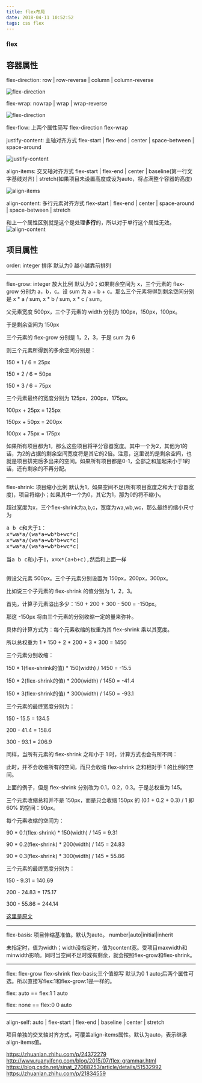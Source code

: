 ```yaml
---
title: flex布局
date: 2018-04-11 10:52:52
tags: css flex
---
```

### flex

## 容器属性

flex-direction: row | row-reverse | column | column-reverse

![flex-direction](direction.jpg)

flex-wrap: nowrap | wrap | wrap-reverse

![flex-direction](wrap.png)

<!-- more -->

flex-flow: 上两个属性简写 flex-direction flex-wrap

justify-content: 主轴对齐方式 flex-start | flex-end | center | space-between | space-around

![justify-content](justifycontent.png)

align-items: 交叉轴对齐方式 flex-start | flex-end | center | baseline(第一行文字基线对齐) | stretch(如果项目未设置高度或设为auto，将占满整个容器的高度)

![align-items](alignitems.png)

align-content: 多行元素对齐方式 flex-start | flex-end | center | space-around | space-between | stretch 

和上一个属性区别就是这个是处理<strong>多行</strong>的，所以对于单行这个属性无效。
![align-content](aligncontent.png)

## 项目属性

order: integer 排序 默认为0 越小越靠前排列
***
flex-grow: integer 放大比例 默认为0；如果剩余空间为 x，三个元素的 flex-grow 分别为 a，b，c。设 sum 为 a + b + c。那么三个元素将得到剩余空间分别是 x * a / sum, x * b / sum, x * c / sum。

父元素宽度 500px，三个子元素的 width 分别为 100px，150px，100px。

于是剩余空间为 150px

三个元素的 flex-grow 分别是 1，2，3，于是 sum 为 6

则三个元素所得到的多余空间分别是：

150 * 1 / 6 = 25px

150 * 2 / 6 = 50px

150 * 3 / 6 = 75px

三个元素最终的宽度分别为 125px，200px，175px。

100px + 25px = 125px

150px + 50px = 200px

100px + 75px = 175px

如果所有项目都为1，那么这些项目将平分容器宽度。其中一个为2，其他为1的话，为2的占据的剩余空间宽度将是其它的2倍。注意，这里说的是剩余空间，也就是项目排完后多出来的空间。如果所有项目都是0-1，全部之和加起来小于1的话，还有剩余的不再分配。
***
flex-shrink: 项目缩小比例 默认为1，如果空间不足(所有项目宽度之和大于容器宽度)，项目将缩小；如果其中一个为0，其它为1，那为0的将不缩小。

超过宽度为x，三个flex-shrink为a,b,c，宽度为wa,wb,wc，那么最终的缩小尺寸为
<pre>
a b c和大于1：
x*wa*a/(wa*a+wb*b+wc*c)
x*wa*a/(wa*a+wb*b+wc*c)
x*wa*a/(wa*a+wb*b+wc*c)

当a b c和小于1，x=x*(a+b+c),然后和上面一样

</pre>

假设父元素 500px。三个子元素分别设置为 150px，200px，300px。

比如说三个子元素的 flex-shrink 的值分别为 1，2，3。

首先，计算子元素溢出多少：150 + 200 + 300 - 500 = -150px。

那这 -150px 将由三个元素的分别收缩一定的量来弥补。

具体的计算方式为：每个元素收缩的权重为其 flex-shrink 乘以其宽度。

所以总权重为 1 * 150 + 2 * 200 + 3 * 300 = 1450

三个元素分别收缩：

150 * 1(flex-shrink的值) * 150(width) / 1450 = -15.5

150 * 2(flex-shrink的值) * 200(width) / 1450 = -41.4

150 * 3(flex-shrink的值) * 300(width) / 1450 = -93.1

三个元素的最终宽度分别为：

150 - 15.5 = 134.5

200 - 41.4 = 158.6

300 - 93.1 = 206.9

同样，当所有元素的 flex-shrink 之和小于 1 时，计算方式也会有所不同：

此时，并不会收缩所有的空间，而只会收缩 flex-shrink 之和相对于 1 的比例的空间。

上面的例子，但是 flex-shrink 分别改为 0.1，0.2，0.3。于是总权重为 145。

三个元素收缩总和并不是 150px，而是只会收缩 150px 的 (0.1 + 0.2 + 0.3) / 1 即 60% 的空间：90px。

每个元素收缩的空间为：

90 * 0.1(flex-shrink) * 150(width) / 145 = 9.31

90 * 0.2(flex-shrink) * 200(width) / 145 = 24.83

90 * 0.3(flex-shrink) * 300(width) / 145 = 55.86

三个元素的最终宽度分别为：

150 - 9.31 = 140.69

200 - 24.83 = 175.17

300 - 55.86 = 244.14

[这里是原文](https://zhuanlan.zhihu.com/p/24372279)

***

flex-basis: 项目伸缩基准值。默认为auto。 number|auto|initial|inherit

未指定时，值为width；width没指定时，值为content宽。受项目maxwidth和minwidth影响。同时当空间不足时或有剩余，就会按照flex-grow和flex-shrink。
***
flex: flex-grow flex-shrink flex-basis;三个值缩写 默认为0 1 auto;后两个属性可选。所以直接写flex:1和flex-grow:1是一样的。

flex: auto == flex:1 1 auto

flex: none == flex:0 0 auto

***
align-self: auto | flex-start | flex-end | baseline | center | stretch

项目单独的交叉轴对齐方式，可覆盖align-items属性。默认为auto，表示继承align-items值。


https://zhuanlan.zhihu.com/p/24372279
http://www.ruanyifeng.com/blog/2015/07/flex-grammar.html
https://blog.csdn.net/sinat_27088253/article/details/51532992
https://zhuanlan.zhihu.com/p/21834559